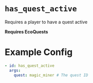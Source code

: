 # `has_quest_active`

Requires a player to have a quest active

**Requires EcoQuests**

# Example Config
```yaml
- id: has_quest_active
  args:
    quest: magic_miner # The quest ID
```
